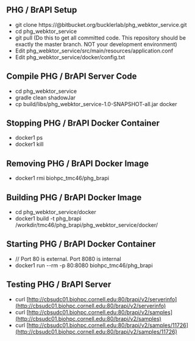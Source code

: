 ## PHG / BrAPI Setup ##
* git clone https://<userid>@bitbucket.org/bucklerlab/phg_webktor_service.git
* cd phg_webktor_service
* git pull (Do this to get all committed code. This repository should be exactly the master branch. NOT your development environment)
* Edit phg_webktor_service/src/main/resources/application.conf
* Edit phg_webktor_service/docker/config.txt
## Compile PHG / BrAPI Server Code ##
* cd phg_webktor_service
* gradle clean shadowJar
* cp build/libs/phg_webktor_service-1.0-SNAPSHOT-all.jar docker
## Stopping PHG / BrAPI Docker Container ##
* docker1 ps
* docker1 kill <container id>
## Removing PHG / BrAPI Docker Image ##
* docker1 rmi biohpc_tmc46/phg_brapi
## Building PHG / BrAPI Docker Image ##
* cd phg_webktor_service/docker
* docker1 build -t phg_brapi /workdir/tmc46/phg_brapi/phg_webktor_service/docker/
## Starting PHG / BrAPI Docker Container ##
* // Port 80 is external.  Port 8080 is internal
* docker1 run --rm -p 80:8080 biohpc_tmc46/phg_brapi
## Testing PHG / BrAPI Server ##
* curl [http://cbsudc01.biohpc.cornell.edu:80/brapi/v2/serverinfo](http://cbsudc01.biohpc.cornell.edu:80/brapi/v2/serverinfo)
* curl [http://cbsudc01.biohpc.cornell.edu:80/brapi/v2/samples](http://cbsudc01.biohpc.cornell.edu:80/brapi/v2/samples)
* curl [http://cbsudc01.biohpc.cornell.edu:80/brapi/v2/samples/11726](http://cbsudc01.biohpc.cornell.edu:80/brapi/v2/samples/11726)